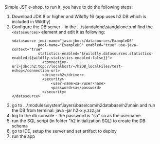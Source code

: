 Simple JSF e-shop, to run it, you have to do the following steps:

1) Download JDK 8 or higher and Wildfly 16 (app uses h2 DB which is included in Wildfly)
2) Configure the DB server - in the ...\standalone\standalone.xml find the `<datasources>` element and edit it as following:
      ```
      <datasource jndi-name="java:jboss/datasources/ExampleDS"
                  pool-name="ExampleDS" enabled="true" use-java-context="true"
                  statistics-enabled="${wildfly.datasources.statistics-enabled:${wildfly.statistics-enabled:false}}">
                    <connection-url>jdbc:h2:tcp://localhost/~/h2DB_localFiles/test-eshop</connection-url>
                    <driver>h2</driver>
                    <security>
                        <user-name>sa</user-name>
                        <password>sa</password>
                    </security>
      </datasource>
      ```
3) go to ...\modules\system\layers\base\com\h2database\h2\main and run the DB from terminal: java -jar h2-x.y.zzz.jar
4) log to the db console - the password is "sa" so as the username
5) run the SQL script (in folder "h2 initialization SQL) to create the DB schema
6) go to IDE, setup the server and set artifact to deploy
7) run the app  
